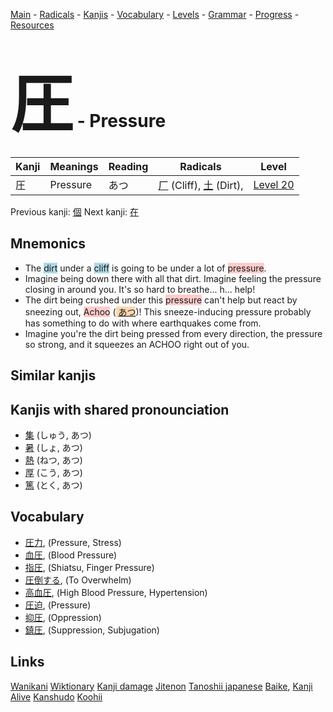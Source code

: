 <style> bigfont {font-size: 100px}</style>
[Main](../README.md) -
[Radicals](../radicals.md) -
[Kanjis](../kanjis.md) -
[Vocabulary](../vocabulary.md) -
[Levels](../levels.md) -
[Grammar](../grammar.md) - 
[Progress](../progress.md) -
[Resources](../resources.md)
# <bigfont> 圧</bigfont> - Pressure 

| Kanji | Meanings | Reading | Radicals | Level |
| --- | --- | --- | --- | --- |
| 圧 | Pressure | あつ | [厂](../radicals/厂.md) (Cliff), [土](../radicals/土.md) (Dirt),  | [Level 20](../levels/wk_level20.md) |

Previous kanji: [個](個.md) Next kanji: [在](在.md) 

## Mnemonics
 * The <span style="background-color:#ADD8E6"> dirt</span> under a <span style="background-color:#ADD8E6"> cliff</span> is going to be under a lot of <span style="background-color:#ffcccb"> pressure</span>.
* Imagine being down there with all that dirt. Imagine feeling the pressure closing in around you. It's so hard to breathe... h... help!
* The dirt being crushed under this <span style="background-color:#ffcccb"> pressure</span> can't help but react by sneezing out, <span style="background-color:#ffcccb"> Achoo</span> (<span style="background-color:#fed8b1"> [あつ](https://jisho.org/search/あつ)</span>)! This sneeze-inducing pressure probably has something to do with where earthquakes come from.
* Imagine you're the dirt being pressed from every direction, the pressure so strong, and it squeezes an ACHOO right out of you.


## Similar kanjis
 


## Kanjis with shared pronounciation
 * [集](集.md) (しゅう, あつ)
* [暑](暑.md) (しょ, あつ)
* [熱](熱.md) (ねつ, あつ)
* [厚](厚.md) (こう, あつ)
* [篤](篤.md) (とく, あつ)



## Vocabulary
 * [圧力](../vocabulary/圧.md), (Pressure, Stress)
* [血圧](../vocabulary/圧.md), (Blood Pressure)
* [指圧](../vocabulary/圧.md), (Shiatsu, Finger Pressure)
* [圧倒する](../vocabulary/圧.md), (To Overwhelm)
* [高血圧](../vocabulary/圧.md), (High Blood Pressure, Hypertension)
* [圧迫](../vocabulary/圧.md), (Pressure)
* [抑圧](../vocabulary/圧.md), (Oppression)
* [鎮圧](../vocabulary/圧.md), (Suppression, Subjugation)




## Links 


[Wanikani](https://www.wanikani.com/kanji/圧)
[Wiktionary](https://en.wiktionary.org/wiki/圧)
[Kanji damage](http://www.kanjidamage.com/kanji/search?utf8=✓&q=圧)
[Jitenon](https://jitenon.com/kanji/圧)
[Tanoshii japanese](https://www.tanoshiijapanese.com/dictionary/kanji.cfm?k=圧)
[Baike](https://baike.baidu.com/item/圧),
[Kanji Alive](https://app.kanjialive.com/圧)
[Kanshudo](https://www.kanshudo.com/searchmn?q=圧)
[Koohii](https://kanji.koohii.com/study/kanji/圧)
